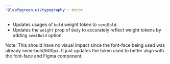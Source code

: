 ```yaml
---
'@leafygreen-ui/typography': minor
---
```


- Updates usages of `bold` weight token to `semiBold`.
- Updates the `weight` prop of `Body` to accurately reflect weight tokens by adding `semiBold` option.

Note: This should have no visual impact since the font-face being used was already semi-bold/600px. It just updates the token used to better align with the font-face and Figma component.
